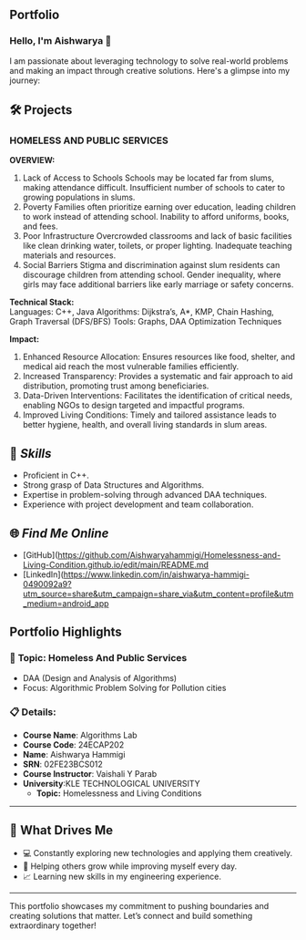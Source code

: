 ## **Portfolio**

### Hello, I'm Aishwarya 👋

I am passionate about leveraging technology to solve real-world problems and making an impact through creative solutions. 
Here's a glimpse into my journey:  


## 🛠 Projects

### **HOMELESS AND PUBLIC SERVICES**  

**OVERVIEW:** 
1. Lack of Access to Schools
Schools may be located far from slums, making attendance difficult.
Insufficient number of schools to cater to growing populations in slums.
2. Poverty
Families often prioritize earning over education, leading children to work instead of attending school.
Inability to afford uniforms, books, and fees.
3. Poor Infrastructure
Overcrowded classrooms and lack of basic facilities like clean drinking water, toilets, or proper lighting.
Inadequate teaching materials and resources.
4. Social Barriers
Stigma and discrimination against slum residents can discourage children from attending school.
Gender inequality, where girls may face additional barriers like early marriage or safety concerns.

**Technical Stack:**  
Languages: C++, Java
Algorithms: Dijkstra’s, A*, KMP, Chain Hashing, Graph Traversal (DFS/BFS)
Tools: Graphs, DAA Optimization Techniques

**Impact:**
1. Enhanced Resource Allocation:
Ensures resources like food, shelter, and medical aid reach the most vulnerable families efficiently.
2. Increased Transparency:
Provides a systematic and fair approach to aid distribution, promoting trust among beneficiaries.
3. Data-Driven Interventions:
Facilitates the identification of critical needs, enabling NGOs to design targeted and impactful programs.
4. Improved Living Conditions:
Timely and tailored assistance leads to better hygiene, health, and overall living standards in slum areas.
## 🚀 *Skills*  

- Proficient in C++. 
- Strong grasp of Data Structures and Algorithms.  
- Expertise in problem-solving through advanced DAA techniques.  
- Experience with project development and team collaboration.  


## 🌐 *Find Me Online*

- [GitHub](https://github.com/Aishwaryahammigi/Homelessness-and-Living-Condition.github.io/edit/main/README.md
- [LinkedIn](https://www.linkedin.com/in/aishwarya-hammigi-0490092a9?utm_source=share&utm_campaign=share_via&utm_content=profile&utm_medium=android_app
## Portfolio Highlights

### 🎯 **Topic:** Homeless And Public Services

- DAA (Design and Analysis of Algorithms)  
- Focus: Algorithmic Problem Solving for Pollution cities  

### 📋 **Details:**

- **Course Name**: Algorithms Lab 
- **Course Code**: 24ECAP202  
- **Name**: Aishwarya Hammigi
- **SRN**: 02FE23BCS012
- **Course Instructor**: Vaishali Y Parab
- **University**:KLE TECHNOLOGICAL UNIVERSITY
  - **Topic:** Homelessness and Living Conditions
---

## 🎨 What Drives Me  
- 💻 Constantly exploring new technologies and applying them creatively.
- 🤝 Helping others grow while improving myself every day.  
- 📈 Learning new skills in my engineering experience.  

---

This portfolio showcases my commitment to pushing boundaries and creating solutions that matter. 
Let’s connect and build something extraordinary together!
